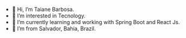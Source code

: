 - 👋 Hi, I’m Taiane Barbosa.
- 👀 I’m interested in Tecnology.
- 🌱 I’m currently learning and working with Spring Boot and React Js.
- 💞️ I’m from Salvador, Bahia, Brazil.

<!---
taianes94sb/taianes94sb is a ✨ special ✨ repository because its `README.md` (this file) appears on your GitHub profile.
You can click the Preview link to take a look at your changes.
--->
